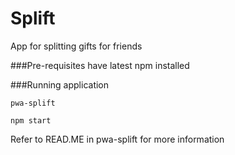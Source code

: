 # Splift
App for splitting gifts for friends

###Pre-requisites
have latest npm installed

###Running application
```
pwa-splift
```
```
npm start
```

Refer to READ.ME in pwa-splift for more information